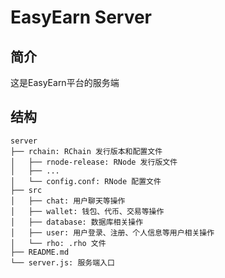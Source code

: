 # EasyEarn Server

## 简介

这是EasyEarn平台的服务端

## 结构

```
server
├── rchain: RChain 发行版本和配置文件
│   ├── rnode-release: RNode 发行版文件
│   ├── ...
│   └── config.conf: RNode 配置文件
├── src
│   ├── chat: 用户聊天等操作
│   ├── wallet: 钱包、代币、交易等操作
│   ├── database: 数据库相关操作
│   ├── user: 用户登录、注册、个人信息等用户相关操作
│   └── rho: .rho 文件
├── README.md
└── server.js: 服务端入口
```